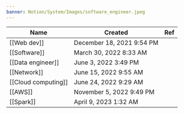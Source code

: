 ```yaml
---
banner: Notion/System/Images/software_engineer.jpeg
---
```


|Name|Created|Ref|
|---|---|---|
|[[Web dev]]|December 18, 2021 9:54 PM||
|[[Software]]|March 30, 2022 8:33 AM||
|[[Data engineer]]|June 3, 2022 3:49 PM||
|[[Network]]|June 15, 2022 9:55 AM||
|[[Cloud computing]]|June 24, 2022 9:29 AM||
|[[AWS]]|November 5, 2022 9:49 PM||
|[[Spark]]|April 9, 2023 1:32 AM||